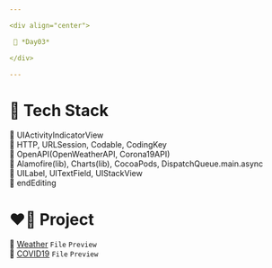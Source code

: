 ```yaml
---

<div align="center">

 💚 *Day03*

</div>

---
```


# 🤖 Tech Stack
🍏 UIActivityIndicatorView  
🍏 HTTP, URLSession, Codable, CodingKey  
🍏 OpenAPI(OpenWeatherAPI, Corona19API)  
🍏 Alamofire(lib), Charts(lib), CocoaPods, DispatchQueue.main.async  
🍎 UILabel, UITextField, UIStackView  
🍎 endEditing  

# ❤️‍🔥 Project
📂 [Weather](https://github.com/DCherish/iOS_N_Swift/tree/main/Day03/Weather) `File` `Preview`  
📁 [COVID19](https://github.com/DCherish/iOS_N_Swift/tree/main/Day03/COVID19) `File` `Preview`  